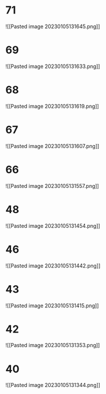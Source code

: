 # 71
![[Pasted image 20230105131645.png]]
# 69
![[Pasted image 20230105131633.png]]
# 68
![[Pasted image 20230105131619.png]]
# 67
![[Pasted image 20230105131607.png]]
# 66
![[Pasted image 20230105131557.png]]
# 48
![[Pasted image 20230105131454.png]]
# 46
![[Pasted image 20230105131442.png]]
# 43
![[Pasted image 20230105131415.png]]

# 42
![[Pasted image 20230105131353.png]]
# 40
![[Pasted image 20230105131344.png]]

